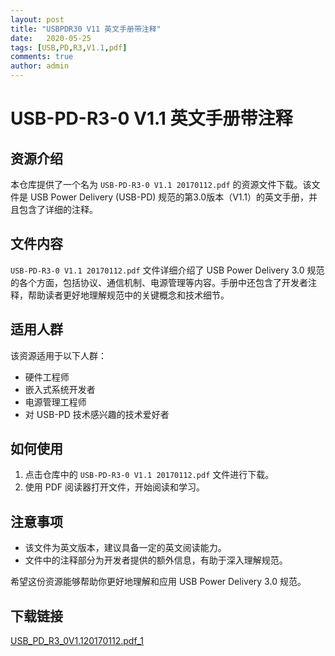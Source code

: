 ```yaml
---
layout: post
title: "USBPDR30 V11 英文手册带注释"
date:   2020-05-25
tags: [USB,PD,R3,V1.1,pdf]
comments: true
author: admin
---
```

# USB-PD-R3-0 V1.1 英文手册带注释

## 资源介绍

本仓库提供了一个名为 `USB-PD-R3-0 V1.1 20170112.pdf` 的资源文件下载。该文件是 USB Power Delivery (USB-PD) 规范的第3.0版本（V1.1）的英文手册，并且包含了详细的注释。

## 文件内容

`USB-PD-R3-0 V1.1 20170112.pdf` 文件详细介绍了 USB Power Delivery 3.0 规范的各个方面，包括协议、通信机制、电源管理等内容。手册中还包含了开发者注释，帮助读者更好地理解规范中的关键概念和技术细节。

## 适用人群

该资源适用于以下人群：

- 硬件工程师
- 嵌入式系统开发者
- 电源管理工程师
- 对 USB-PD 技术感兴趣的技术爱好者

## 如何使用

1. 点击仓库中的 `USB-PD-R3-0 V1.1 20170112.pdf` 文件进行下载。
2. 使用 PDF 阅读器打开文件，开始阅读和学习。

## 注意事项

- 该文件为英文版本，建议具备一定的英文阅读能力。
- 文件中的注释部分为开发者提供的额外信息，有助于深入理解规范。

希望这份资源能够帮助你更好地理解和应用 USB Power Delivery 3.0 规范。

## 下载链接

[USB_PD_R3_0V1.120170112.pdf_1](https://pan.quark.cn/s/a6120aeda847)
